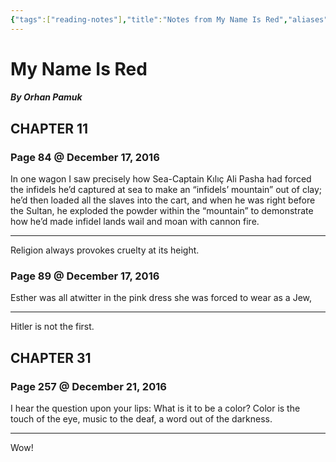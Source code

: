 ```yaml
---
{"tags":["reading-notes"],"title":"Notes from My Name Is Red","aliases":["Notes from My Name Is Red"],"created":"2016-12-17T18:29:10+06:00","updated":"2023-07-11T17:30:06+06:00","dg-publish":true,"dg-note-icon":"stone","dg-path":"Reading/Notes and Highlights/My Name Is Red.md","permalink":"/reading/notes-and-highlights/my-name-is-red/","dgPassFrontmatter":true,"noteIcon":"stone"}
---
```


# My Name Is Red
##### By Orhan Pamuk

## CHAPTER 11
### Page 84 @ December 17, 2016
In one wagon I saw precisely how Sea-Captain Kılıç Ali Pasha had forced the infidels he’d captured at sea to make an “infidels’ mountain” out of clay; he’d then loaded all the slaves into the cart, and when he was right before the Sultan, he exploded the powder within the “mountain” to demonstrate how he’d made infidel lands wail and moan with cannon fire.

---
Religion always provokes cruelty at its height.

### Page 89 @ December 17, 2016
Esther was all atwitter in the pink dress she was forced to wear as a Jew,

---
Hitler is not the first.

## CHAPTER 31

### Page 257 @ December 21, 2016
I hear the question upon your lips: What is it to be a color? Color is the touch of the eye, music to the deaf, a word out of the darkness.

---
Wow!